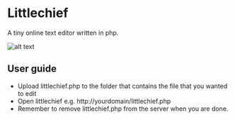 # Littlechief

A tiny online text editor written in php.

![alt text](http://i.imgur.com/FxVP6.png "Screenshot of Littlechief which showed one box containing the text editor containing the php code and another box showing the preview of the php page")

## User guide
* Upload littlechief.php to the folder that contains the file that you wanted to edit
* Open littlechief e.g. http://yourdomain/littlechief.php
* Remember to remove littlechief.php from the server when you are done.